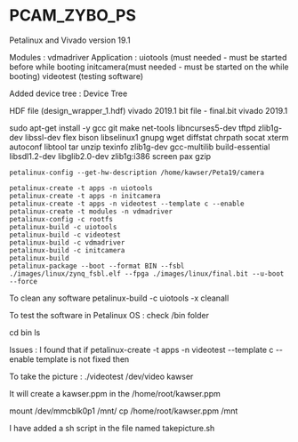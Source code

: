 # PCAM_ZYBO_PS

Petalinux and Vivado version 19.1 



Modules : 
vdmadriver 
Application : 
uiotools (must needed - must be started before while booting
initcamera(must needed - must be started on the while booting)
videotest (testing software)


Added device tree : 
Device Tree 

HDF file (design_wrapper_1.hdf) vivado 2019.1 
bit file - final.bit vivado 2019.1 


sudo apt-get install -y gcc git make net-tools libncurses5-dev tftpd zlib1g-dev libssl-dev
flex bison libselinux1 gnupg wget diffstat chrpath socat xterm autoconf libtool tar unzip
texinfo zlib1g-dev gcc-multilib build-essential libsdl1.2-dev libglib2.0-dev zlib1g:i386
screen pax gzip
```
petalinux-config --get-hw-description /home/kawser/Peta19/camera 

petalinux-create -t apps -n uiotools
petalinux-create -t apps -n initcamera
petalinux-create -t apps -n videotest --template c --enable
petalinux-create -t modules -n vdmadriver
petalinux-config -c rootfs
petalinux-build -c uiotools 
petalinux-build -c videotest 
petalinux-build -c vdmadriver
petalinux-build -c initcamera
petalinux-build 
petalinux-package --boot --format BIN --fsbl ./images/linux/zynq_fsbl.elf --fpga ./images/linux/final.bit --u-boot --force
```

To clean any software 
petalinux-build -c uiotools -x cleanall 

To test the software in Petalinux OS : 
check /bin folder 

cd bin 
ls 



Issues : 
I found that if petalinux-create -t apps -n videotest --template c --enable template is not fixed then 
 
 
 To take the picture : 
 ./videotest /dev/video kawser
 
 It will create a kawser.ppm in the /home/root/kawser.ppm
 
 mount /dev/mmcblk0p1 /mnt/ 
 cp /home/root/kawser.ppm /mnt
 
 I have added a sh script in the file named takepicture.sh 
 
 
